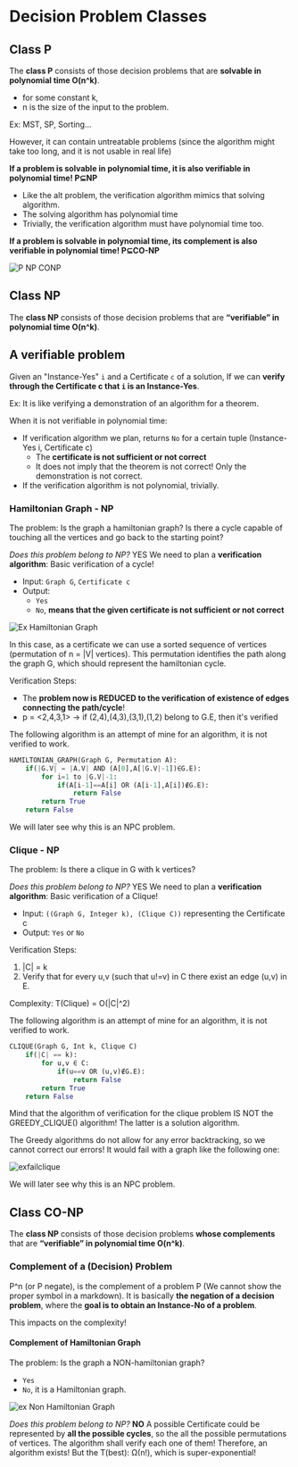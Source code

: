# Decision Problem Classes

## Class P

The **class P** consists of those decision problems that are **solvable in polynomial time O(n^k)**.

* for some constant k,
* n is the size of the input to the problem.

Ex: MST, SP, Sorting...

However, it can contain untreatable problems (since the algorithm might take too long, and it is not usable in real life)

**If a problem is solvable in polynomial time, it is also verifiable in polynomial time! P⊆NP**

* Like the alt problem, the verification algorithm mimics that solving algorithm.
* The solving algorithm has polynomial time
* Trivially, the verification algorithm must have polynomial time too.

**If a problem is solvable in polynomial time, its complement is also verifiable in polynomial time! P⊆CO-NP**

![P NP CONP](https://github.com/PayThePizzo/DataStrutucures-Algorithms/blob/main/Resources/pnpconp.png?raw=True)

## Class NP

The **class NP** consists of those decision problems that are **“verifiable” in polynomial time O(n^k)**.

## A verifiable problem

Given an "Instance-Yes" `i` and a Certificate `c` of a solution, If we can **verify through the Certificate c that `i` is an Instance-Yes**.

Ex: It is like verifying a demonstration of an algorithm for a theorem.

When it is not verifiable in polynomial time:

* If verification algorithm we plan, returns `No` for a certain tuple (Instance-Yes i, Certificate c)
  * The **certificate is not sufficient or not correct**
  * It does not imply that the theorem is not correct! Only the demonstration is not correct.
* If the verification algorithm is not polynomial, trivially.

### Hamiltonian Graph - NP

The problem: Is the graph a hamiltonian graph? Is there a cycle capable of touching all the vertices and go back
to the starting point?

_Does this problem belong to NP?_ YES
We need to plan a **verification algorithm**: Basic verification of a cycle!

* Input: `Graph G`, `Certificate c`
* Output:
  * `Yes`
  * `No`, **means that the given certificate is not sufficient or not correct**

![Ex Hamiltonian Graph](https://github.com/PayThePizzo/DataStrutucures-Algorithms/blob/main/Resources/exhamiltongraph.png?raw=True)

In this case, as a certificate we can use a sorted sequence of vertices (permutation of n = |V| vertices).
This permutation identifies the path along the graph G, which should represent the hamiltonian cycle.

Verification Steps:

* The **problem now is REDUCED to the verification of existence of edges connecting the path/cycle**!
* p = <2,4,3,1> -> if (2,4),(4,3),(3,1),(1,2) belong to G.E, then it's verified

The following algorithm is an attempt of mine for an algorithm, it is not verified to work.

```python
HAMILTONIAN_GRAPH(Graph G, Permutation A):
    if(|G.V| = |A.V| AND (A[0],A[|G.V|-1])∈G.E):
        for i=1 to |G.V|-1:
            if(A[i-1]==A[i] OR (A[i-1],A[i])∉G.E):
                return False
        return True
    return False
```

We will later see why this is an NPC problem.

### Clique - NP

The problem: Is there a clique in G with k vertices?

_Does this problem belong to NP?_ YES
We need to plan a **verification algorithm**: Basic verification of a Clique!

* Input: `((Graph G, Integer k), (Clique C))` representing the Certificate c
* Output: `Yes` or `No`

Verification Steps:

1. |C| = k
2. Verify that for every u,v (such that u!=v) in C there exist an edge (u,v) in E.

Complexity: T(Clique) = O(|C|^2)

The following algorithm is an attempt of mine for an algorithm, it is not verified to work.

```python
CLIQUE(Graph G, Int k, Clique C)
    if(|C| == k):
        for u,v ∈ C:
            if(u==v OR (u,v)∉G.E):
                return False
        return True      
    return False
```

Mind that the algorithm of verification for the clique problem IS NOT the GREEDY_CLIQUE() algorithm!
The latter is a solution algorithm.

The Greedy algorithms do not allow for any error backtracking, so we cannot correct our errors! It would fail with
a graph like the following one:

![exfailclique](https://github.com/PayThePizzo/DataStrutucures-Algorithms/blob/main/Resources/exfailclique.png?raw=True)

We will later see why this is an NPC problem.

## Class CO-NP

The **class NP** consists of those decision problems **whose complements** that are **“verifiable” in polynomial time O(n^k)**.

### Complement of a (Decision) Problem

P^n (or P negate), is the complement of a problem P (We cannot show the proper symbol in a markdown). It is basically
**the negation of a decision problem**, where the **goal is to obtain an Instance-No of a problem**.

This impacts on the complexity!

#### Complement of Hamiltonian Graph

The problem: Is the graph a NON-hamiltonian graph?

* `Yes`
* `No`, it is a Hamiltonian graph.

![ex Non Hamiltonian Graph](https://github.com/PayThePizzo/DataStrutucures-Algorithms/blob/main/Resources/exnonhamgraph.png?raw=True)

_Does this problem belong to NP?_ **NO**
A possible Certificate could be represented by **all the possible cycles**, so the all the possible permutations of vertices.
The algorithm shall verify each one of them!
Therefore, an algorithm exists! But the T(best): Ω(n!), which is super-exponential!
